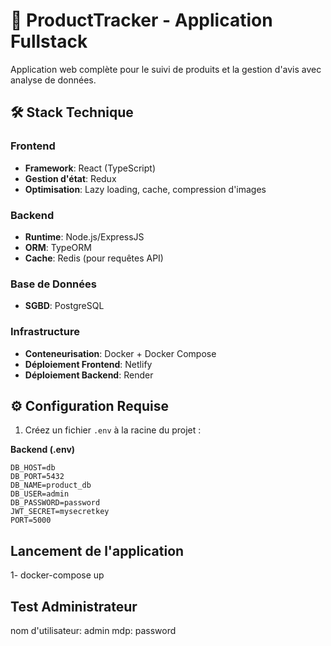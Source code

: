 # 🚀 ProductTracker - Application Fullstack

Application web complète pour le suivi de produits et la gestion d'avis avec analyse de données.

## 🛠 Stack Technique

### Frontend

- **Framework**: React (TypeScript)
- **Gestion d'état**: Redux
- **Optimisation**: Lazy loading, cache, compression d'images

### Backend

- **Runtime**: Node.js/ExpressJS
- **ORM**: TypeORM
- **Cache**: Redis (pour requêtes API)

### Base de Données

- **SGBD**: PostgreSQL

### Infrastructure

- **Conteneurisation**: Docker + Docker Compose
- **Déploiement Frontend**: Netlify
- **Déploiement Backend**: Render

## ⚙️ Configuration Requise

1. Créez un fichier `.env` à la racine du projet :

**Backend (.env)**

```env
DB_HOST=db
DB_PORT=5432
DB_NAME=product_db
DB_USER=admin
DB_PASSWORD=password
JWT_SECRET=mysecretkey
PORT=5000
```
## Lancement de l'application

1- docker-compose up

## Test Administrateur

nom d'utilisateur: admin
mdp: password

